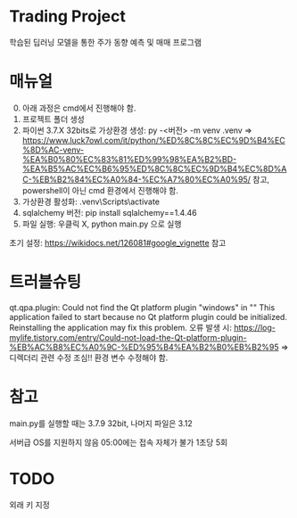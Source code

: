 # Trading Project
학습된 딥러닝 모델을 통한 주가 동향 예측 및 매매 프로그램
# 매뉴얼
0. 아래 과정은 cmd에서 진행해야 함.
1. 프로젝트 폴더 생성
2. 파이썬 3.7.X 32bits로 가상환경 생성: py -<버전> -m venv .venv
=> https://www.luck7owl.com/it/python/%ED%8C%8C%EC%9D%B4%EC%8D%AC-venv-%EA%B0%80%EC%83%81%ED%99%98%EA%B2%BD-%EA%B5%AC%EC%B6%95%ED%8C%8C%EC%9D%B4%EC%8D%AC-%EB%B2%84%EC%A0%84-%EC%A7%80%EC%A0%95/ 참고, powershell이 아닌 cmd 환경에서 진행해야 함.
3. 가상환경 활성화: .venv\Scripts\activate
4. sqlalchemy 버전: pip install sqlalchemy==1.4.46
5. 파일 실행: 우클릭 X, python main.py 으로 실행

초기 설정: https://wikidocs.net/126081#google_vignette 참고

# 트러블슈팅
qt.qpa.plugin: Could not find the Qt platform plugin "windows" in ""
This application failed to start because no Qt platform plugin could be initialized. Reinstalling the application may fix this problem. 오류 발생 시: https://log-mylife.tistory.com/entry/Could-not-load-the-Qt-platform-plugin-%EB%AC%B8%EC%A0%9C-%ED%95%B4%EA%B2%B0%EB%B2%95
=> 디렉더리 관련 수정 조심!! 환경 변수 수정해야 함.

# 참고
main.py를 실행할 때는 3.7.9 32bit, 나머지 파일은 3.12

서버급 OS를 지원하지 않음
05:00에는 접속 자체가 불가
1초당 5회

# TODO
외래 키 지정
